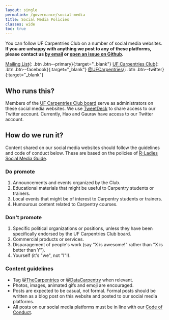 ```yaml
---
layout: single
permalink: /governance/social-media
title: Social Media Policies
classes: wide
toc: true
---
```


You can follow UF Carpentries Club on a number of social media websites. 
**If you are unhappy with anything we post to any of these platforms, please contact us [by email](mailto:ufcarpentries@gmail.com) or [open an issue on Github](https://github.com/UF-Carpentry/Coordination/issues/new).**

[<i class="fas fa-fw fa-envelope-square" aria-hidden="true"></i> Mailing List](https://lists.ufl.edu/cgi-bin/wa?A0=INFORMATICS-TEACHING-L){: .btn .btn--primary}{:target="_blank"}
[<i class="fab fa-facebook"></i> UF Carpentries Club](https://www.facebook.com/groups/322971701740318/){: .btn .btn--facebook}{:target="_blank"}
[<i class="fab fa-twitter"></i> @UFCarpentries](https://twitter.com/UFCarpentries){: .btn .btn--twitter}{:target="_blank"}

## Who runs this?

Members of the [UF Carpentries Club board]({{site.baseurl}}/governance) serve as administrators on these social media websites. We use [TweetDeck](https://tweetdeck.twitter.com/) to share access to our Twitter account. Currently, Hao and Gaurav have access to our Twitter account.

## How do we run it?

Content shared on our social media websites should follow the guidelines and code of conduct below. These are based on the policies of [R-Ladies Social Media Guide](https://github.com/rladies/starter-kit/blob/9b7caa0e55789a2b416a3b8041ee5ea7fb8055d9/Social_Media_Guide_for_Chapters.pdf).

### Do promote
1. Announcements and events organized by the Club.
2. Educational materials that might be useful to Carpentry students or trainers.
3. Local events that might be of interest to Carpentry students or trainers.
4. Humourous content related to Carpentry courses.

### Don't promote
1. Specific political organizations or positions, unless they have been specifically endorsed by the UF Carpentries Club board.
2. Commercial products or services.
3. Disparagement of people's work (say "X is awesome!" rather than "X is better than Y").
4. Yourself (it's "we", not "I"!).

### Content guidelines
* Tag [@TheCarpentries](https://twitter.com/thecarpentries) or [@DataCarpentry](https://twitter.com/datacarpentry) when relevant.
* Photos, images, animated gifs and emoji are encouraged.
* Posts are expected to be casual, not formal. Formal posts should be written as a blog post on this website and posted to our social media platforms.
* All posts on our social media platforms must be in line with our [Code of Conduct]({{site.baseurl}}/code-of-conduct/).
